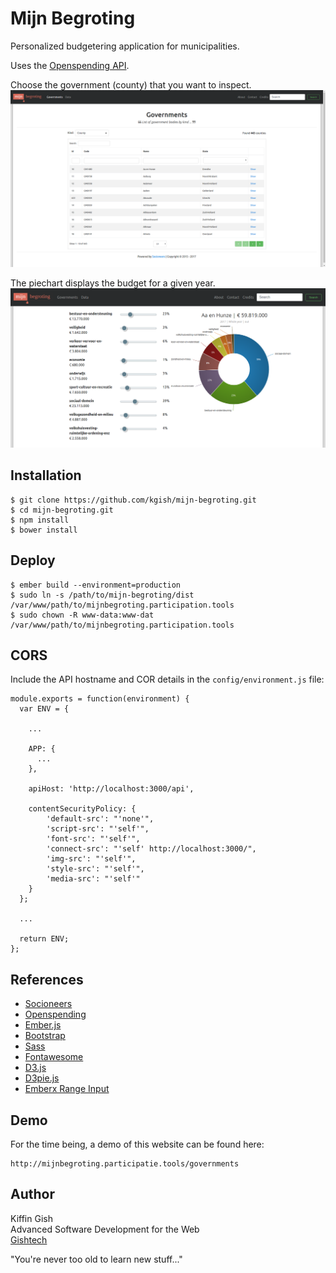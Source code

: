 # Mijn Begroting

Personalized budgetering application for municipalities.

Uses the [Openspending API](http://openspending.nl/api/v1/doc/).

Choose the government (county) that you want to inspect.
![](images/screenshot-governments.png)

The piechart displays the budget for a given year.
![](images/screenshot-county-piechart-page.png)


## Installation

```
$ git clone https://github.com/kgish/mijn-begroting.git
$ cd mijn-begroting.git
$ npm install
$ bower install
```


## Deploy

```
$ ember build --environment=production
$ sudo ln -s /path/to/mijn-begroting/dist /var/www/path/to/mijnbegroting.participation.tools
$ sudo chown -R www-data:www-dat /var/www/path/to/mijnbegroting.participation.tools
```

## CORS

Include the API hostname and COR details in the `config/environment.js` file:

```
module.exports = function(environment) {
  var ENV = {

    ...

    APP: {
      ...
    },

    apiHost: 'http://localhost:3000/api',

    contentSecurityPolicy: {
        'default-src': "'none'",
        'script-src': "'self'",
        'font-src': "'self'",
        'connect-src': "'self' http://localhost:3000/",
        'img-src': "'self'",
        'style-src': "'self'",
        'media-src': "'self'"
    }
  };

  ...

  return ENV;
};
```


## References

* [Socioneers](http://www.socioneers.com)
* [Openspending](http://www.openspending.nl)
* [Ember.js](http://www.emberjs.com)
* [Bootstrap](http://v4-alpha.getbootstrap.com)
* [Sass](http://sass-lang.com)
* [Fontawesome](http://fontawesome.io/icons)
* [D3.js](http://d3js.org)
* [D3pie.js](http://d3pie.org)
* [Emberx Range Input](http://github.com/thefrontside/emberx-range-input)


## Demo
    
For the time being, a demo of this website can be found here:

    http://mijnbegroting.participatie.tools/governments


## Author

Kiffin Gish  
Advanced Software Development for the Web  
[Gishtech](http://www.gishtech.com)
 
"You're never too old to learn new stuff..."


